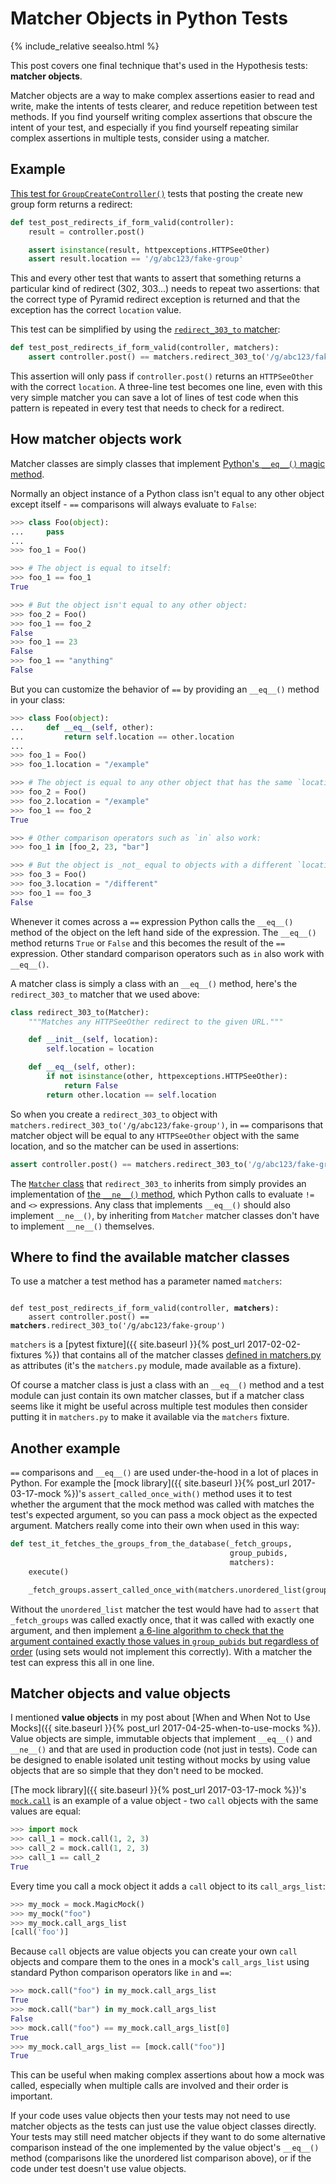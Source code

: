 Matcher Objects in Python Tests
===============================

{% include_relative seealso.html %}

This post covers one final technique that's used in the Hypothesis tests:
**matcher objects**.

Matcher objects are a way to make complex assertions easier to read and write,
make the intents of tests clearer, and reduce repetition between test
methods. If you find yourself writing complex assertions that obscure the
intent of your test, and especially if you find yourself repeating similar
complex assertions in multiple tests, consider using a matcher.

Example
-------

[This test for `GroupCreateController()`](https://github.com/hypothesis/h/blob/c480243e112e2cd5f54b7b65e40a6891ca57fbfe/tests/h/views/groups_test.py#L24)
tests that posting the create new group form returns a redirect:

```python
def test_post_redirects_if_form_valid(controller):
    result = controller.post()

    assert isinstance(result, httpexceptions.HTTPSeeOther)
    assert result.location == '/g/abc123/fake-group'
```

This and every other test that wants to assert that something returns a
particular kind of redirect (302, 303...) needs to repeat two assertions:
that the correct type of Pyramid redirect exception is returned and that the
exception has the correct `location` value.

This test can be simplified by using the
[`redirect_303_to` matcher](https://github.com/hypothesis/h/blob/c480243e112e2cd5f54b7b65e40a6891ca57fbfe/tests/common/matchers.py#L108):

```python
def test_post_redirects_if_form_valid(controller, matchers):
    assert controller.post() == matchers.redirect_303_to('/g/abc123/fake-group')
```

This assertion will only pass if `controller.post()` returns an
`HTTPSeeOther` with the correct `location`.
A three-line test becomes one line, even with this very simple matcher you can save a
lot of lines of test code when this pattern is repeated in every test that
needs to check for a redirect.

How matcher objects work
------------------------

Matcher classes are simply classes that implement
[Python's `__eq__()` magic method](https://docs.python.org/2/reference/datamodel.html#object.__eq__).

Normally an object instance of a Python class isn't equal to any other object
except itself - `==` comparisons will always evaluate to `False`:

```python
>>> class Foo(object):
...     pass
...
>>> foo_1 = Foo()

>>> # The object is equal to itself:
>>> foo_1 == foo_1
True

>>> # But the object isn't equal to any other object:
>>> foo_2 = Foo()
>>> foo_1 == foo_2
False
>>> foo_1 == 23
False
>>> foo_1 == "anything"
False
```

But you can customize the behavior of `==` by providing an `__eq__()` method
in your class:

```python
>>> class Foo(object):
...     def __eq__(self, other):
...         return self.location == other.location
...
>>> foo_1 = Foo()
>>> foo_1.location = "/example"

>>> # The object is equal to any other object that has the same `location`:
>>> foo_2 = Foo()
>>> foo_2.location = "/example"
>>> foo_1 == foo_2
True

>>> # Other comparison operators such as `in` also work:
>>> foo_1 in [foo_2, 23, "bar"]

>>> # But the object is _not_ equal to objects with a different `location`:
>>> foo_3 = Foo()
>>> foo_3.location = "/different"
>>> foo_1 == foo_3
False
```

Whenever it comes across a `==` expression Python calls the `__eq__()` method
of the object on the left hand side of the expression. The `__eq__()` method
returns `True` or `False` and this becomes the result of the `==` expression.
Other standard comparison operators such as `in` also work with `__eq__()`.

A matcher class is simply a class with an `__eq__()` method, here's the
`redirect_303_to` matcher that we used above:

```python
class redirect_303_to(Matcher):
    """Matches any HTTPSeeOther redirect to the given URL."""

    def __init__(self, location):
        self.location = location

    def __eq__(self, other):
        if not isinstance(other, httpexceptions.HTTPSeeOther):
            return False
        return other.location == self.location
```

So when you create a `redirect_303_to` object with
`matchers.redirect_303_to('/g/abc123/fake-group')`, in `==` comparisons that
matcher object will be equal to any `HTTPSeeOther` object with the same
location, and so the matcher can be used in assertions:

```python
assert controller.post() == matchers.redirect_303_to('/g/abc123/fake-group')
```

The [`Matcher` class](https://github.com/hypothesis/h/blob/c480243e112e2cd5f54b7b65e40a6891ca57fbfe/tests/common/matchers.py#L35)
that `redirect_303_to` inherits from simply provides an implementation of
[the `__ne__()` method](https://docs.python.org/2/reference/datamodel.html#object.__ne__),
which Python calls to evaluate `!=` and `<>` expressions. Any class that
implements `__eq__()` should also implement `__ne__()`, by inheriting from
`Matcher` matcher classes don't have to implement `__ne__()` themselves.


Where to find the available matcher classes
-------------------------------------------

To use a matcher a test method has a parameter named `matchers`:

<pre><code>
def test_post_redirects_if_form_valid(controller, <strong>matchers</strong>):
    assert controller.post() == <strong>matchers</strong>.redirect_303_to('/g/abc123/fake-group')
</code></pre>

`matchers` is a [pytest fixture]({{ site.baseurl }}{% post_url 2017-02-02-fixtures %})
that contains all of the matcher classes
[defined in matchers.py](https://github.com/hypothesis/h/blob/c480243e112e2cd5f54b7b65e40a6891ca57fbfe/tests/common/matchers.py)
as attributes (it's the `matchers.py` module, made available as a fixture).

Of course a matcher class is just a class with an `__eq__()` method and a test
module can just contain its own matcher classes, but if a matcher class seems
like it might be useful across multiple test modules then consider putting it
in `matchers.py` to make it available via the `matchers` fixture.

Another example
---------------

`==` comparisons and `__eq__()` are used under-the-hood in a lot of places in
Python. For example the [mock library]({{ site.baseurl }}{% post_url 2017-03-17-mock %})'s
`assert_called_once_with()` method uses it to test whether the argument that
the mock method was called with matches the test's expected argument, so you
can pass a mock object as the expected argument. Matchers really come into
their own when used in this way:

```python
def test_it_fetches_the_groups_from_the_database(_fetch_groups,
                                                 group_pubids,
                                                 matchers):
    execute()

    _fetch_groups.assert_called_once_with(matchers.unordered_list(group_pubids))
```

Without the `unordered_list` matcher the test would have had to `assert` that
`_fetch_groups` was called exactly once, that it was called with exactly one
argument, and then implement [a 6-line algorithm to check that the argument
contained exactly those values in `group_pubids` but regardless of order](https://github.com/hypothesis/h/blob/c480243e112e2cd5f54b7b65e40a6891ca57fbfe/tests/common/matchers.py#L146)
(using sets would not implement this correctly).
With a matcher the test can express this all in one line.

Matcher objects and value objects
---------------------------------

I mentioned **value objects** in my post about
[When and When Not to Use Mocks]({{ site.baseurl }}{% post_url 2017-04-25-when-to-use-mocks %}).
Value objects are simple, immutable objects that implement `__eq__()` and
`__ne__()` and that are used in production code (not just in tests). Code can
be designed to enable isolated unit testing without mocks by using value
objects that are so simple that they don't need to be mocked.

[The mock library]({{ site.baseurl }}{% post_url 2017-03-17-mock %})'s
[`mock.call`](http://www.voidspace.org.uk/python/mock/helpers.html#call) is an
example of a value object - two `call` objects with the same values are equal:

```python
>>> import mock
>>> call_1 = mock.call(1, 2, 3)
>>> call_2 = mock.call(1, 2, 3)
>>> call_1 == call_2
True
```

Every time you call a mock object it adds a `call` object to its
`call_args_list`:

```python
>>> my_mock = mock.MagicMock()
>>> my_mock("foo")
>>> my_mock.call_args_list
[call('foo')]
```

Because `call` objects are value objects you can create your own `call` objects
and compare them to the ones in a mock's `call_args_list` using standard
Python comparison operators like `in` and `==`:

```python
>>> mock.call("foo") in my_mock.call_args_list
True
>>> mock.call("bar") in my_mock.call_args_list
False
>>> mock.call("foo") == my_mock.call_args_list[0]
True
>>> my_mock.call_args_list == [mock.call("foo")]
True
```

This can be useful when making complex assertions about how a mock was called,
especially when multiple calls are involved and their order is important.

If your code uses value objects then your tests may not need to use matcher
objects as the tests can just use the value object classes directly.
Your tests may still need matcher objects if they want to do some alternative
comparison instead of the one implemented by the value object's `__eq__()`
method (comparisons like the unordered list comparison above), or if the code
under test doesn't use value objects.
